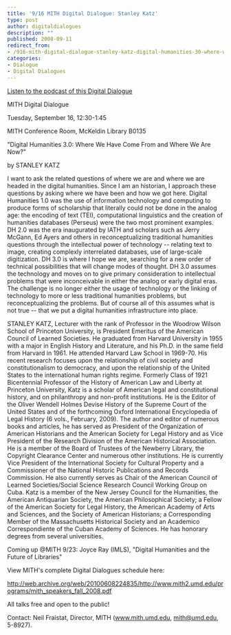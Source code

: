 ```yaml
---
title: '9/16 MITH Digital Dialogue: Stanley Katz'
type: post
author: digitaldialogues
description: ""
published: 2008-09-11
redirect_from: 
- /916-mith-digital-dialogue-stanley-katz-digital-humanities-30-where-we-have-come-from-and-where-we-are-now/
categories:
- Dialogue
- Digital Dialogues
---
```

[Listen to the podcast of this Digital Dialogue](http://web.archive.org/web/20111121222547/http://mith.umd.edu/programs/digitaldialogue/mp3/katz.mp3)

MITH Digital Dialogue

Tuesday, September 16, 12:30-1:45

MITH Conference Room, McKeldin Library B0135

"Digital Humanities 3.0: Where We Have Come From and Where We Are Now?"

by STANLEY KATZ

I want to ask the related questions of where we are and where we are headed in the digital humanities. Since I am an historian, I approach these questions by asking where we have been and how we got here. Digital Humanities 1.0 was the use of information technology and computing to produce forms of scholarship that literally could not be done in the analog age: the encoding of text (TEI), computational linguistics and the creation of humanities databases (Perseus) were the two most prominent examples. DH 2.0 was the era inaugurated by IATH and scholars such as Jerry McGann, Ed Ayers and others in reconceptualizing traditional humanities questions through the intellectual power of technology -- relating text to image, creating complexly interrelated databases, use of large-scale digitization. DH 3.0 is where I hope we are, searching for a new order of technical possibilities that will change modes of thought. DH 3.0 assumes the technology and moves on to give primary consideration to intellectual problems that were inconceivable in either the analog or early digital eras. The challenge is no longer either the usage of technology or the linking of technology to more or less traditional humanities problems, but reconceptualizing the problems. But of course all of this assumes what is not true -- that we put a digital humanities infrastructure into place.

STANLEY KATZ, Lecturer with the rank of Professor in the Woodrow Wilson School of Princeton University, is President Emeritus of the American Council of Learned Societies. He graduated from Harvard University in 1955 with a major in English History and Literature, and his Ph.D. in the same field from Harvard in 1961. He attended Harvard Law School in 1969-70. His recent research focuses upon the relationship of civil society and constitutionalism to democracy, and upon the relationship of the United States to the international human rights regime. Formerly Class of 1921 Bicentennial Professor of the History of American Law and Liberty at Princeton University, Katz is a scholar of American legal and constitutional history, and on philanthropy and non-profit institutions. He is the Editor of the Oliver Wendell Holmes Devise History of the Supreme Court of the United States and of the forthcoming Oxford International Encyclopedia of Legal History (6 vols., February, 2009). The author and editor of numerous books and articles, he has served as President of the Organization of American Historians and the American Society for Legal History and as Vice President of the Research Division of the American Historical Association. He is a member of the Board of Trustees of the Newberry Library, the Copyright Clearance Center and numerous other institutions. He is currently Vice President of the International Society for Cultural Property and a Commissioner of the National Historic Publications and Records Commission. He also currently serves as Chair of the American Council of Learned Societies/Social Science Research Council Working Group on Cuba. Katz is a member of the New Jersey Council for the Humanities, the American Antiquarian Society, the American Philosophical Society; a Fellow of the American Society for Legal History, the American Academy of Arts and Sciences, and the Society of American Historians; a Corresponding Member of the Massachusetts Historical Society and an Academico Correspondiente of the Cuban Academy of Sciences. He has honorary degrees from several universities.

Coming up @MITH 9/23: Joyce Ray (IMLS), "Digital Humanities and the Future of Libraries"

View MITH's complete Digital Dialogues schedule here:

http://web.archive.org/web/20100608224835/http://www.mith2.umd.edu/programs/mith_speakers_fall_2008.pdf

All talks free and open to the public!

Contact: Neil Fraistat, Director, MITH (www.mith.umd.edu, mith@umd.edu, 5-8927).
